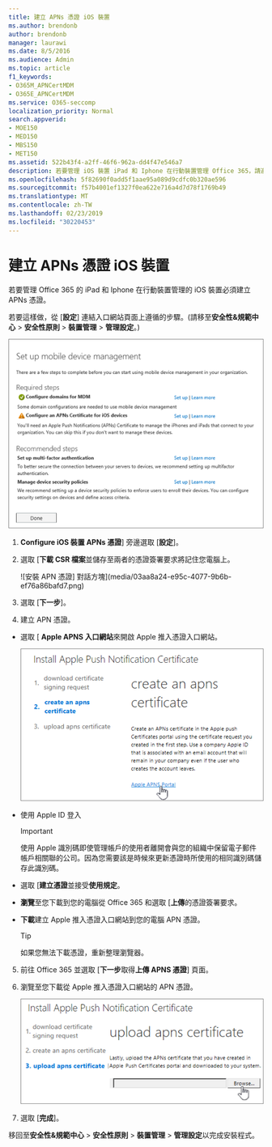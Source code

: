 ```yaml
---
title: 建立 APNs 憑證 iOS 裝置
ms.author: brendonb
author: brendonb
manager: laurawi
ms.date: 8/5/2016
ms.audience: Admin
ms.topic: article
f1_keywords:
- O365M_APNCertMDM
- O365E_APNCertMDM
ms.service: O365-seccomp
localization_priority: Normal
search.appverid:
- MOE150
- MED150
- MBS150
- MET150
ms.assetid: 522b43f4-a2ff-46f6-962a-dd4f47e546a7
description: 若要管理 iOS 裝置 iPad 和 Iphone 在行動裝置管理 Office 365，請遵循下列步驟，先建立一個 APNs 憑證。
ms.openlocfilehash: 5f82690f0add5f1aae95a089d9cdfc0b320ae596
ms.sourcegitcommit: f57b4001ef1327f0ea622e716a4d7d78f1769b49
ms.translationtype: MT
ms.contentlocale: zh-TW
ms.lasthandoff: 02/23/2019
ms.locfileid: "30220453"
---
```

# <a name="create-an-apns-certificate-for-ios-devices"></a>建立 APNs 憑證 iOS 裝置

 若要管理 Office 365 的 iPad 和 Iphone 在行動裝置管理的 iOS 裝置必須建立 APNs 憑證。 
  
若要這樣做，從 [**設定**] 連結入口網站頁面上遵循的步驟。(請移至**安全性&amp;規範中心** \> **安全性原則** \> **裝置管理** \> **管理設定**。)
  
![設定行動裝置管理必要和建議的步驟](media/d71e3c76-b6b9-4549-ade6-cbfab846d908.png)
  
1. **Configure iOS 裝置 APNs 憑證**] 旁邊選取 [**設定**]。
    
2. 選取 [**下載 CSR 檔案**並儲存至兩者的憑證簽署要求將記住您電腦上。 
    
    ![安裝 APN 憑證] 對話方塊](media/03aa8a24-e95c-4077-9b6b-ef76a86bafd7.png)
  
3. 選取 [**下一步**]。
    
4. 建立 APN 憑證。
    
  - 選取 [ **Apple APNS 入口網站**來開啟 Apple 推入憑證入口網站。 
    
    ![使用選取的 Apple APNS 入口網站安裝 APN 通知 cert 對話方塊](media/ce19f53c-f44a-470b-baf3-9278dfda2ba5.png)
  
  - 使用 Apple ID 登入
    
    > [!IMPORTANT]
    > 使用 Apple 識別碼即使管理帳戶的使用者離開會與您的組織中保留電子郵件帳戶相關聯的公司。因為您需要該是時候來更新憑證時所使用的相同識別碼儲存此識別碼。 
  
  - 選取 [**建立憑證**並接受**使用規定**。
    
  - **瀏覽**至您下載到您的電腦從 Office 365 和選取 [**上傳**的憑證簽署要求。
    
  - **下載**建立 Apple 推入憑證入口網站到您的電腦 APN 憑證。 
    
    > [!TIP]
    > 如果您無法下載憑證，重新整理瀏覽器。 
  
5. 前往 Office 365 並選取 [**下一步**取得**上傳 APNS 憑證**] 頁面。 
    
6. 瀏覽至您下載從 Apple 推入憑證入口網站的 APN 憑證。
    
    ![按一下 [瀏覽] 按鈕選取 APNS cert 從 Apple 下載](media/afe2849d-af23-4c55-9009-d8f25edaf6c0.png)
  
7. 選取 [**完成**]。
    
移回至**安全性&amp;規範中心** \> **安全性原則** \> **裝置管理** \> **管理設定**以完成安裝程式。 
  

